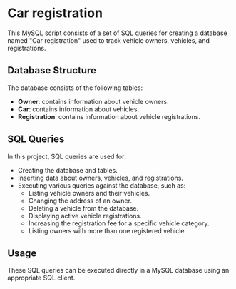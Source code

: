 # Car registration

This MySQL script consists of a set of SQL queries for creating a database named "Car registration" used to track vehicle owners, vehicles, and registrations.

## Database Structure

The database consists of the following tables:
- **Owner**: contains information about vehicle owners.
- **Car**: contains information about vehicles.
- **Registration**: contains information about vehicle registrations.

## SQL Queries

In this project, SQL queries are used for:
- Creating the database and tables.
- Inserting data about owners, vehicles, and registrations.
- Executing various queries against the database, such as:
  - Listing vehicle owners and their vehicles.
  - Changing the address of an owner.
  - Deleting a vehicle from the database.
  - Displaying active vehicle registrations.
  - Increasing the registration fee for a specific vehicle category.
  - Listing owners with more than one registered vehicle.

## Usage

These SQL queries can be executed directly in a MySQL database using an appropriate SQL client.
